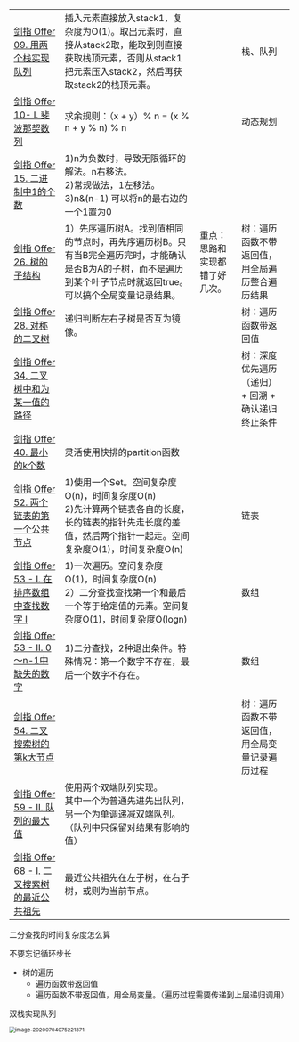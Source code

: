 |                                                              |                                                              |                                |                                                    |
| ------------------------------------------------------------ | ------------------------------------------------------------ | ------------------------------ | -------------------------------------------------- |
| [剑指 Offer 09. 用两个栈实现队列](https://leetcode-cn.com/problems/yong-liang-ge-zhan-shi-xian-dui-lie-lcof/) | 插入元素直接放入stack1，复杂度为O(1)。取出元素时，直接从stack2取，能取到则直接获取栈顶元素，否则从stack1把元素压入stack2，然后再获取stack2的栈顶元素。 |                                | 栈、队列                                           |
| [剑指 Offer 10- I. 斐波那契数列](https://leetcode-cn.com/problems/fei-bo-na-qi-shu-lie-lcof/) | 求余规则：（x + y）% n = (x % n + y % n) % n                 |                                | 动态规划                                           |
| [剑指 Offer 15. 二进制中1的个数](https://leetcode-cn.com/problems/er-jin-zhi-zhong-1de-ge-shu-lcof/) | 1)n为负数时，导致无限循环的解法。n右移法。<br>2)常规做法，1左移法。<br>3)n&(n-1) 可以将n的最右边的一个1置为0 |                                |                                                    |
| [剑指 Offer 26. 树的子结构](https://leetcode-cn.com/problems/shu-de-zi-jie-gou-lcof/) | 1）先序遍历树A。找到值相同的节点时，再先序遍历树B。只有当B完全遍历完时，才能确认是否B为A的子树，而不是遍历到某个叶子节点时就返回true。可以搞个全局变量记录结果。 | 重点：思路和实现都错了好几次。 | 树：遍历函数不带返回值，用全局遍历整合遍历结果     |
| [剑指 Offer 28. 对称的二叉树](https://leetcode-cn.com/problems/dui-cheng-de-er-cha-shu-lcof/) | 递归判断左右子树是否互为镜像。                               |                                | 树：遍历函数带返回值                               |
| [剑指 Offer 34. 二叉树中和为某一值的路径](https://leetcode-cn.com/problems/er-cha-shu-zhong-he-wei-mou-yi-zhi-de-lu-jing-lcof/) |                                                              |                                | 树：深度优先遍历（递归） + 回溯 + 确认递归终止条件 |
| [剑指 Offer 40. 最小的k个数](https://leetcode-cn.com/problems/zui-xiao-de-kge-shu-lcof/) | 灵活使用快排的partition函数                                  |                                |                                                    |
| [剑指 Offer 52. 两个链表的第一个公共节点](https://leetcode-cn.com/problems/liang-ge-lian-biao-de-di-yi-ge-gong-gong-jie-dian-lcof/) | 1)使用一个Set。空间复杂度O(n)，时间复杂度O(n)<br>2)先计算两个链表各自的长度，长的链表的指针先走长度的差值，然后两个指针一起走。空间复杂度O(1)，时间复杂度O(n) |                                | 链表                                               |
| [剑指 Offer 53 - I. 在排序数组中查找数字 I](https://leetcode-cn.com/problems/zai-pai-xu-shu-zu-zhong-cha-zhao-shu-zi-lcof/) | 1)一次遍历。空间复杂度O(1)，时间复杂度O(n)<br/>2）二分查找查找第一个和最后一个等于给定值的元素。空间复杂度O(1)，时间复杂度O(logn)<br/> |                                | 数组                                               |
| [剑指 Offer 53 - II. 0～n-1中缺失的数字](https://leetcode-cn.com/problems/que-shi-de-shu-zi-lcof/) | 1)二分查找，2种退出条件。特殊情况：第一个数字不存在，最后一个数字不存在。 |                                | 数组                                               |
| [剑指 Offer 54. 二叉搜索树的第k大节点](https://leetcode-cn.com/problems/er-cha-sou-suo-shu-de-di-kda-jie-dian-lcof/) |                                                              |                                | 树：遍历函数不带返回值，用全局变量记录遍历过程     |
| [剑指 Offer 59 - II. 队列的最大值](https://leetcode-cn.com/problems/dui-lie-de-zui-da-zhi-lcof/) | 使用两个双端队列实现。<br>其中一个为普通先进先出队列，另一个为单调递减双端队列。（队列中只保留对结果有影响的值） |                                |                                                    |
| [剑指 Offer 68 - I. 二叉搜索树的最近公共祖先](https://leetcode-cn.com/problems/er-cha-sou-suo-shu-de-zui-jin-gong-gong-zu-xian-lcof/) | 最近公共祖先在左子树，在右子树，或则为当前节点。             |                                |                                                    |



二分查找的时间复杂度怎么算

不要忘记循环步长





- 树的遍历
  - 遍历函数带返回值
  - 遍历函数不带返回值，用全局变量。（遍历过程需要传递到上层递归调用）



双栈实现队列

<img src="./asset/image-20200704075221371.png" alt="image-20200704075221371" style="zoom:67%;" />